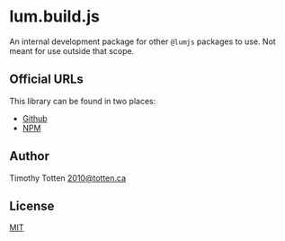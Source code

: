 # lum.build.js

An internal development package for other `@lumjs` packages to use.
Not meant for use outside that scope.

## Official URLs

This library can be found in two places:

 * [Github](https://github.com/supernovus/lum.build.js)
 * [NPM](https://www.npmjs.com/package/@lumjs/build)

## Author

Timothy Totten <2010@totten.ca>

## License

[MIT](https://spdx.org/licenses/MIT.html)
